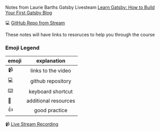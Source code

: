 Notes from Laurie Barths Gatsby Livesteam [Learn Gatsby: How to Build Your First Gatsby Blog](https://www.youtube.com/watch?v=xJVHWhO9bJY)

 💻  [GitHub Repo from Stream](https://github.com/gatsby-inc/webinar-my-first-code-blog)


These notes will have links to resoruces to help you through the course

### Emoji Legend

| emoji| explanation              |
| -----|:------------------------:|
| 📹   | links to the video|
| 💻   | github repository        |
| ⌨️    | keyboard shortcut        |
| 🤔   | additional resources     |
| 👍   | good practice            |



 📹  [Live Stream Recording](https://www.youtube.com/watch?v=xJVHWhO9bJY)
